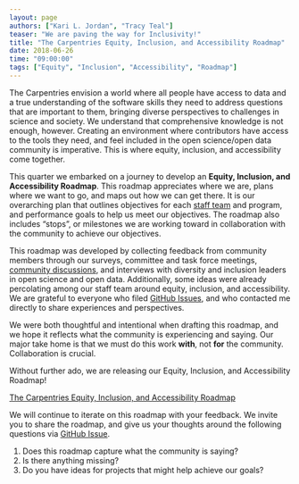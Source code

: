 ```yaml
---
layout: page
authors: ["Kari L. Jordan", "Tracy Teal"]
teaser: "We are paving the way for Inclusivity!"
title: "The Carpentries Equity, Inclusion, and Accessibility Roadmap"
date: 2018-06-26
time: "09:00:00"
tags: ["Equity", "Inclusion", "Accessibility", "Roadmap"]
---
```


The Carpentries envision a world where all people have access to data and a true understanding of the software skills they need to address questions that are important to them, bringing diverse perspectives to challenges in science and society. We understand that comprehensive knowledge is not enough, however. Creating an environment where contributors have access to the tools they need, and feel included in the open science/open data community is imperative. This is where equity, inclusion, and accessibility come together.

This quarter we embarked on a journey to develop an __Equity, Inclusion, and Accessibility Roadmap__. This roadmap appreciates where we are, plans where we want to go, and maps out how we can get there. It is our overarching plan that outlines objectives for each [staff team](https://carpentries.org/blog/2019/02/projects-teams-job-plans/) and program, and performance goals to help us meet our objectives. The roadmap also includes “stops”, or milestones we are working toward in collaboration with the community to achieve our objectives. 

This roadmap was developed by collecting feedback from community members through our surveys, committee and task force meetings, [community discussions](https://carpentries.org/blog/2019/05/equity-inclusion-accessibility-roadmap/), and interviews with diversity and inclusion leaders in open science and open data. Additionally, some ideas were already percolating among our staff team around equity, inclusion, and accessibility. We are grateful to everyone who filed [GitHub Issues](https://github.com/carpentries/equity-and-inclusion/issues), and who contacted me directly to share experiences and perspectives.

We were both thoughtful and intentional when drafting this roadmap, and we hope it reflects what the community is experiencing and saying. Our major take home is that we must do this work __with__, not __for__ the community. Collaboration is crucial.  

Without further ado, we are releasing our Equity, Inclusion, and Accessibility Roadmap! 

[The Carpentries Equity, Inclusion, and Accessibility Roadmap](https://carpentries.org/files/assessment/equity_inclusion_accessibility_roadmap.pdf) 

We will continue to iterate on this roadmap with your feedback. We invite you to share the roadmap, and give us your thoughts around the following questions via [GitHub Issue](https://github.com/carpentries/equity-and-inclusion/issues/7).   

1. Does this roadmap capture what the community is saying?    
2. Is there anything missing?   
3. Do you have ideas for projects that might help achieve our goals?  
